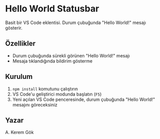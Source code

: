 # Hello World Statusbar

Basit bir VS Code eklentisi. Durum çubuğunda "Hello World!" mesajı gösterir.

## Özellikler

- Durum çubuğunda sürekli görünen "Hello World!" mesajı
- Mesaja tıklandığında bildirim gösterme

## Kurulum

1. `npm install` komutunu çalıştırın
2. VS Code'u geliştirici modunda başlatın (`F5`)
3. Yeni açılan VS Code penceresinde, durum çubuğunda "Hello World!" mesajını göreceksiniz

## Yazar

A. Kerem Gök 